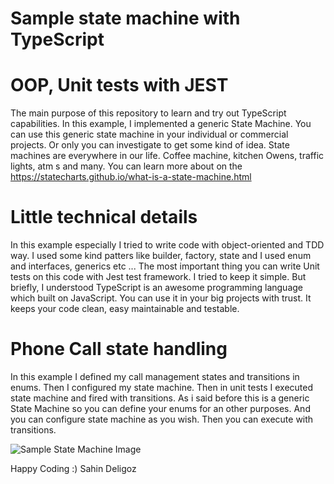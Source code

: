 # Sample state machine with TypeScript
# OOP, Unit tests with JEST
The main purpose of this repository to learn and try out TypeScript capabilities. 
In this example, I implemented a generic State Machine.
You can use this generic state machine in your individual or commercial projects. Or only you can investigate to get some kind of idea. 
State machines are everywhere in our life. Coffee machine, kitchen Owens, traffic lights, atm s and many.
You can learn more about on the https://statecharts.github.io/what-is-a-state-machine.html

# Little technical details
In this example especially I tried to write code with object-oriented and TDD way. 
I used some kind patters like builder, factory, state and I used enum and interfaces, generics etc ...
The most important thing you can write Unit tests on this code with Jest test framework. 
I tried to keep it simple. But briefly, I understood TypeScript is an awesome programming language which built on JavaScript.
You can use it in your big projects with trust. It keeps your code clean, easy maintainable and testable.

# Phone Call state handling
In this example I defined my call management states and transitions in enums.
Then I configured my state machine.
Then in unit tests I executed state machine and fired with transitions.
As i said before this is a generic State Machine so you can define your enums for an other purposes. And  you can configure state machine as you wish. Then you can execute with transitions. 


![Sample State Machine Image](https://www.researchgate.net/profile/Keshav_Dahal/publication/226462294/figure/fig4/AS:302286770327553@1449082190385/The-telephone-system-state-machine-diagram.png)

Happy Coding :)
Sahin Deligoz
